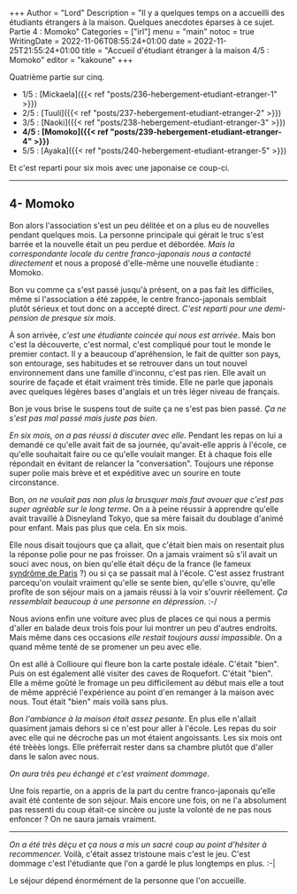 +++
Author = "Lord"
Description = "Il y a quelques temps on a accueilli des étudiants étrangers à la maison. Quelques anecdotes éparses à ce sujet. Partie 4 : Momoko"
Categories = ["irl"]
menu = "main"
notoc = true
WritingDate = 2022-11-06T08:55:24+01:00
date = 2022-11-25T21:55:24+01:00
title = "Accueil d'étudiant étranger à la maison 4/5 : Momoko"
editor = "kakoune"
+++

Quatrième partie sur cinq.

  - 1/5 : [Mickaela]({{< ref "posts/236-hebergement-etudiant-etranger-1" >}})
  - 2/5 : [Tuuli]({{< ref "posts/237-hebergement-etudiant-etranger-2" >}})
  - 3/5 : [Naoki]({{< ref "posts/238-hebergement-etudiant-etranger-3" >}})
  - **4/5 : [Momoko]({{< ref "posts/239-hebergement-etudiant-etranger-4" >}})**
  - 5/5 : [Ayaka]({{< ref "posts/240-hebergement-etudiant-etranger-5" >}})

Et c'est reparti pour six mois avec une japonaise ce coup-ci.

--------------------

## 4- Momoko
Bon alors l'association s'est un peu délitée et on a plus eu de nouvelles pendant quelques mois.
La personne principale qui gérait le truc s'est barrée et la nouvelle était un peu perdue et débordée.
*Mais la correspondante locale du centre franco-japonais nous a contacté directement* et nous a proposé d'elle-même une nouvelle étudiante : Momoko.

Bon vu comme ça s'est passé jusqu'à présent, on a pas fait les difficiles, même si l'association a été zappée, le centre franco-japonais semblait plutôt sérieux et tout donc on a accepté direct.
*C'est reparti pour une demi-pension de presque six mois*.

À son arrivée, *c'est une étudiante coincée qui nous est arrivée*.
Mais bon c'est la découverte, c'est normal, c'est compliqué pour tout le monde le premier contact.
Il y a beaucoup d'apréhension, le fait de quitter son pays, son entourage, ses habitudes et se retrouver dans un tout nouvel environnement dans une famille d'inconnu, c'est pas rien.
Elle avait un sourire de façade et était vraiment très timide.
Elle ne parle que japonais avec quelques légères bases d'anglais et un très léger niveau de français.

Bon je vous brise le suspens tout de suite ça ne s'est pas bien passé.
*Ça ne s'est pas mal passé mais juste pas bien*.

*En six mois, on a pas réussi à discuter avec elle*.
Pendant les repas on lui a demandé ce qu'elle avait fait de sa journée, qu'avait-elle appris à l'école, ce qu'elle souhaitait faire ou ce qu'elle voulait manger.
Et à chaque fois elle répondait en évitant de relancer la "conversation".
Toujours une réponse super polie mais brève et et expéditive avec un sourire en toute circonstance.

Bon, *on ne voulait pas non plus la brusquer mais faut avouer que c'est pas super agréable sur le long terme*.
On a à peine réussir à apprendre qu'elle avait travaillé à Disneyland Tokyo, que sa mère faisait du doublage d'animé pour enfant.
Mais pas plus que cela.
En six mois.

Elle nous disait toujours que ça allait, que c'était bien mais on resentait plus la réponse polie pour ne pas froisser.
On a jamais vraiment sû s'il avait un souci avec nous, on bien qu'elle était déçu de la france (le fameux [syndrôme de Paris](https://fr.wikipedia.org/wiki/Syndrome_de_Paris) ?) ou si ça se passait mal à l'école.
C'est assez frustrant parcequ'on voulait vraiment qu'elle se sente bien, qu'elle s'ouvre, qu'elle profîte de son séjour mais on a jamais réussi à la voir s'ouvrir réellement.
*Ça ressemblait beaucoup à une personne en dépression*. :-/

Nous avions enfin une voiture avec plus de places ce qui nous a permis d'aller en balade deux trois fois pour lui montrer un peu d'autres endroits.
Mais même dans ces occasions *elle restait toujours aussi impassible*.
On a quand même tenté de se promener un peu avec elle.

On est allé à Collioure qui fleure bon la carte postale idéale.
C'était "bien".
Puis on est également allé visiter des caves de Roquefort.
C'était "bien".
Elle a même goûté le fromage un peu difficilement au début mais elle a tout de même apprécié l'expérience au point d'en remanger à la maison avec nous.
Tout était "bien" mais voilà sans plus.

*Bon l'ambiance à la maison était assez pesante*.
En plus elle n'allait quasiment jamais dehors si ce n'est pour aller à l'école.
Les repas du soir avec elle qui ne décroche pas un mot étaient angoissants.
Les six mois ont été trèèès longs.
Elle préferrait rester dans sa chambre plutôt que d'aller dans le salon avec nous.

*On aura très peu échangé et c'est vraiment dommage*.

Une fois repartie, on a appris de la part du centre franco-japonais qu'elle avait été contente de son séjour.
Mais encore une fois, on ne l'a absolument pas ressenti du coup était-ce sincère ou juste la volonté de ne pas nous enfoncer ?
On ne saura jamais vraiment.

-----------

*On a été très déçu et ça nous a mis un sacré coup au point d'hésiter à recommencer.*
Voilà, c'était assez tristoune mais c'est le jeu.
C'est dommage c'est l'étudiante que l'on a gardé le plus longtemps en plus. :-|

Le séjour dépend énormément de la personne que l'on accueille.
